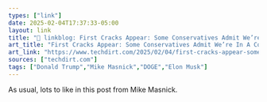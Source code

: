 ```yaml
---
types: ["link"]
date: 2025-02-04T17:37:33-05:00
layout: link
title: "🔗 linkblog: First Cracks Appear: Some Conservatives Admit We’re In A Constitutional Crisis'"
art_title: "First Cracks Appear: Some Conservatives Admit We’re In A Constitutional Crisis"
art_link: "https://www.techdirt.com/2025/02/04/first-cracks-appear-some-conservatives-admit-were-in-a-constitutional-crisis/"
sources: ["techdirt.com"]
tags: ["Donald Trump","Mike Masnick","DOGE","Elon Musk"]
---
```

As usual, lots to like in this post from Mike Masnick.
